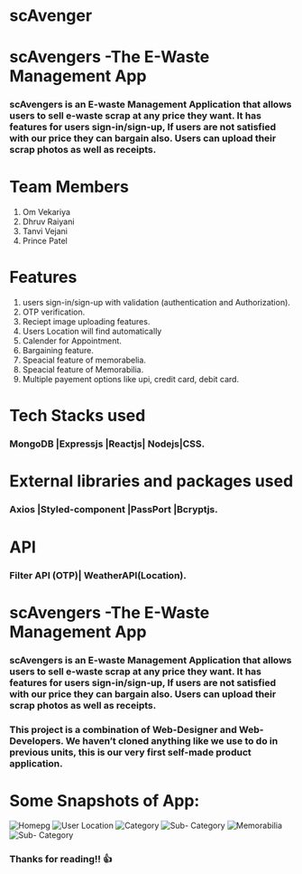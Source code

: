 # scAvenger

# scAvengers -The E-Waste Management App

### scAvengers is an E-waste Management Application that allows users to sell e-waste scrap at any price they want. It has features for users sign-in/sign-up, If users are not satisfied with our price they can bargain also. Users can upload their scrap photos as well as receipts.

# Team Members

1. Om Vekariya
2. Dhruv Raiyani
3. Tanvi Vejani
4. Prince Patel

# Features

1. users sign-in/sign-up with validation (authentication and Authorization).
2. OTP verification.
3. Reciept image uploading features.
4. Users Location will find automatically
5. Calender for Appointment.
6. Bargaining feature.
7. Speacial feature of memorabelia.
8. Speacial feature of Memorabilia.
9. Multiple payement options like upi, credit card, debit card.

# Tech Stacks used

### MongoDB |Expressjs |Reactjs| Nodejs|CSS.

# External libraries and packages used

### Axios |Styled-component |PassPort |Bcryptjs.

# API

### Filter API (OTP)| WeatherAPI(Location).

# scAvengers -The E-Waste Management App

### scAvengers is an E-waste Management Application that allows users to sell e-waste scrap at any price they want. It has features for users sign-in/sign-up, If users are not satisfied with our price they can bargain also. Users can upload their scrap photos as well as receipts.

### This project is a combination of Web-Designer and Web-Developers. We haven’t cloned anything like we use to do in previous units, this is our very first self-made product application.

# Some Snapshots of App:

![Homepg](https://miro.medium.com/max/246/1*2_m7xXyAZnKhbPJ74a0-fw.png)  ![User Location](https://miro.medium.com/max/249/1*-LyEYOzepzshcZbJVdF72Q.png)  ![Category](https://miro.medium.com/max/251/1*rTIKsJLUpExvrpPInCnsHg.png)  ![Sub- Category](https://miro.medium.com/max/261/1*iD7KzicUFZk07pwBfSolNw.png)  ![Memorabilia](https://miro.medium.com/max/253/1*NxeV4JzClI8WJPqO7qtzBA.png)  ![Sub- Category](https://miro.medium.com/max/271/1*fWeoyzSMBqBBBCCepv8fcQ.png)

### Thanks for reading!! 👍
